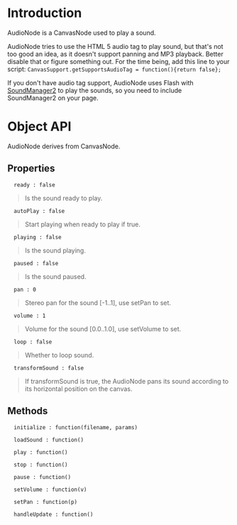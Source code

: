 # Introduction #

AudioNode is a CanvasNode used to play a sound.

AudioNode tries to use the HTML 5 audio tag to play sound, but that's not too good an idea, as it doesn't support panning and MP3 playback. Better disable that or figure something out. For the time being, add this line to your script: `CanvasSupport.getSupportsAudioTag = function(){return false};`

If you don't have audio tag support, AudioNode uses Flash with [SoundManager2](http://www.schillmania.com/projects/soundmanager2/) to play the sounds, so you need to include SoundManager2 on your page.


# Object API #

AudioNode derives from CanvasNode.

## Properties ##
```
  ready : false
```
> Is the sound ready to play.

```
  autoPlay : false
```
> Start playing when ready to play if true.

```
  playing : false
```
> Is the sound playing.

```
  paused : false
```
> Is the sound paused.

```
  pan : 0
```
> Stereo pan for the sound [-1..1], use setPan to set.

```
  volume : 1
```
> Volume for the sound [0.0..1.0], use setVolume to set.

```
  loop : false
```
> Whether to loop sound.

```
  transformSound : false
```
> If transformSound is true, the AudioNode pans its sound according to its horizontal position on the canvas.

## Methods ##

```
  initialize : function(filename, params)
```

```
  loadSound : function()
```

```
  play : function()
```

```
  stop : function()
```

```
  pause : function()
```

```
  setVolume : function(v)
```

```
  setPan : function(p)
```

```
  handleUpdate : function()
```